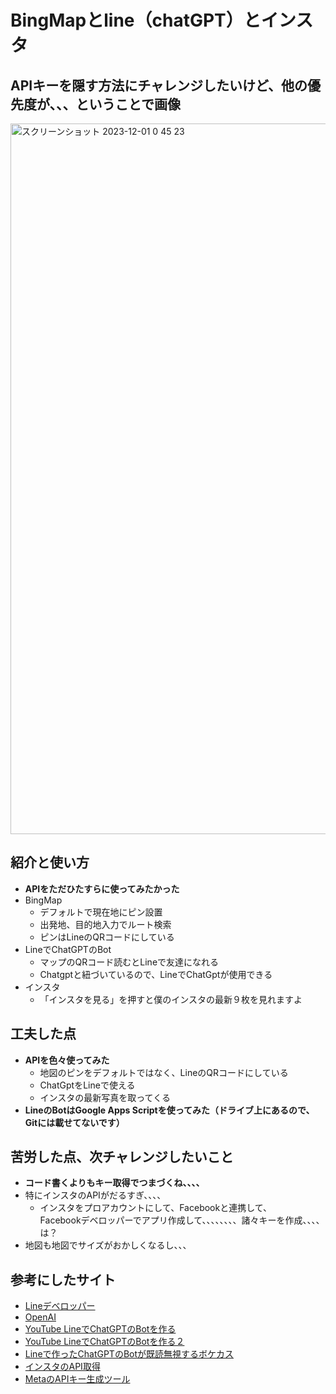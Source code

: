 # BingMapとline（chatGPT）とインスタ

## APIキーを隠す方法にチャレンジしたいけど、他の優先度が、、、ということで画像
<img width="1137" alt="スクリーンショット 2023-12-01 0 45 23" src="https://github.com/GoKudo0921/kadai05_map_20231125/assets/148073393/115ef1a9-8bc2-4233-8bcb-63fe6d228373">

## 紹介と使い方
- **APIをただひたすらに使ってみたかった**
- BingMap
  - デフォルトで現在地にピン設置
  - 出発地、目的地入力でルート検索
  - ピンはLineのQRコードにしている
- LineでChatGPTのBot
  - マップのQRコード読むとLineで友達になれる
  - Chatgptと紐づいているので、LineでChatGptが使用できる
- インスタ
  - 「インスタを見る」を押すと僕のインスタの最新９枚を見れますよ

## 工夫した点
- **APIを色々使ってみた**
  - 地図のピンをデフォルトではなく、LineのQRコードにしている
  - ChatGptをLineで使える
  - インスタの最新写真を取ってくる
- **LineのBotはGoogle Apps Scriptを使ってみた（ドライブ上にあるので、Gitには載せてないです）**

## 苦労した点、次チャレンジしたいこと
- **コード書くよりもキー取得でつまづくね、、、、**
- 特にインスタのAPIがだるすぎ、、、、
  - インスタをプロアカウントにして、Facebookと連携して、<br>Facebookデベロッパーでアプリ作成して、、、、、、、、諸々キーを作成、、、、は？
- 地図も地図でサイズがおかしくなるし、、、

## 参考にしたサイト
- [Lineデベロッパー](https://developers.line.biz/ja/)
- [OpenAI](https://openai.com/)
- [YouTube LineでChatGPTのBotを作る](https://www.youtube.com/watch?v=aQMlfptyIaQ)
- [YouTube LineでChatGPTのBotを作る２](https://www.youtube.com/watch?v=iUxVRWBF0Mw&t=370s)
- [Lineで作ったChatGPTのBotが既読無視するボケカス](https://prtn-life.com/blog/openai-expired)
- [インスタのAPI取得](https://toriton.link/coding/insta_embed/)
- [MetaのAPIキー生成ツール](https://apiquerymaker.tech/instagram-graph-api)


